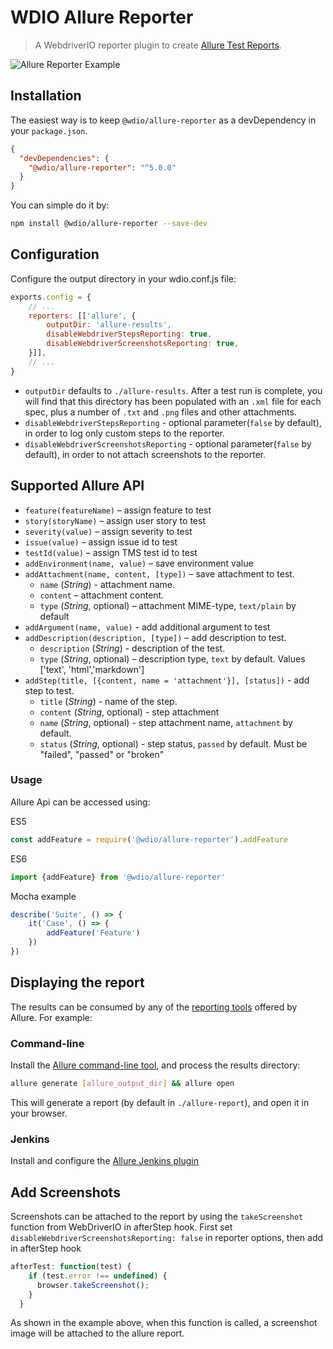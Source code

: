 WDIO Allure Reporter
====================

> A WebdriverIO reporter plugin to create [Allure Test Reports](https://docs.qameta.io/allure/).

![Allure Reporter Example](/img/allure.png)

## Installation

The easiest way is to keep `@wdio/allure-reporter` as a devDependency in your `package.json`.

```json
{
  "devDependencies": {
    "@wdio/allure-reporter": "^5.0.0"
  }
}
```

You can simple do it by:

```bash
npm install @wdio/allure-reporter --save-dev
```

## Configuration

Configure the output directory in your wdio.conf.js file:

```js
exports.config = {
    // ...
    reporters: [['allure', {
        outputDir: 'allure-results',
        disableWebdriverStepsReporting: true,
        disableWebdriverScreenshotsReporting: true,
    }]],
    // ...
}
```
- `outputDir` defaults to `./allure-results`. After a test run is complete, you will find that this directory has been populated with an `.xml` file for each spec, plus a number of `.txt` and `.png` files and other attachments.
- `disableWebdriverStepsReporting` - optional parameter(`false` by default), in order to log only custom steps to the reporter.
- `disableWebdriverScreenshotsReporting` - optional parameter(`false` by default), in order to not attach screenshots to the reporter.

## Supported Allure API
* `feature(featureName)` – assign feature to test
* `story(storyName)` – assign user story to test
* `severity(value)` – assign severity to test
* `issue(value)` – assign issue id to test
* `testId(value)` – assign TMS test id to test
* `addEnvironment(name, value)` – save environment value
* `addAttachment(name, content, [type])` – save attachment to test.
    * `name` (*String*) - attachment name.
    * `content` – attachment content.
    * `type` (*String*, optional) – attachment MIME-type, `text/plain` by default
* `addArgument(name, value)` - add additional argument to test
* `addDescription(description, [type])` – add description to test.
    * `description` (*String*) - description of the test.
    * `type` (*String*, optional) – description type, `text` by default. Values ['text', 'html','markdown']
* `addStep(title, [{content, name = 'attachment'}], [status])` - add step to test.
    * `title` (*String*) - name of the step.
    * `content` (*String*, optional) - step attachment
    * `name` (*String*, optional) - step attachment name, `attachment` by default.
    * `status` (*String*, optional) - step status, `passed` by default. Must be "failed", "passed" or "broken"
### Usage
Allure Api can be accessed using:

ES5

```js
const addFeature = require('@wdio/allure-reporter').addFeature
```

ES6

```js
import {addFeature} from '@wdio/allure-reporter'
```

Mocha example

```js
describe('Suite', () => {
    it('Case', () => {
        addFeature('Feature')
    })
})
```

## Displaying the report

The results can be consumed by any of the [reporting tools](https://docs.qameta.io/allure#_reporting) offered by Allure. For example:

### Command-line

Install the [Allure command-line tool](https://www.npmjs.com/package/allure-commandline), and process the results directory:
```bash
allure generate [allure_output_dir] && allure open
```
This will generate a report (by default in `./allure-report`), and open it in your browser.

### Jenkins

Install and configure the [Allure Jenkins plugin](https://docs.qameta.io/allure#_jenkins)

## Add Screenshots

Screenshots can be attached to the report by using the `takeScreenshot` function from WebDriverIO in afterStep hook.
First set `disableWebdriverScreenshotsReporting: false` in reporter options, then add in afterStep hook
```js
afterTest: function(test) {
    if (test.error !== undefined) {
      browser.takeScreenshot();
    }
  }
```

As shown in the example above, when this function is called, a screenshot image will be attached to the allure report.
